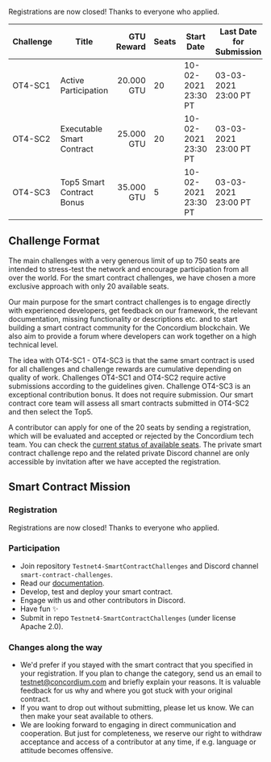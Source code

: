 Registrations are now closed! Thanks to everyone who applied.

| Challenge | Title | GTU Reward | Seats | Start Date | Last Date for Submission  |
| -         | -     |          -:| -     |-           | -                         |
| OT4-SC1   | Active Participation       | 20.000 GTU | 20 | 10-02-2021 23:30 PT | 03-03-2021 23:00 PT |
| OT4-SC2   | Executable Smart Contract  | 25.000 GTU | 20 | 10-02-2021 23:30 PT | 03-03-2021 23:00 PT |
| OT4-SC3   | Top5 Smart Contract Bonus  | 35.000 GTU | 5  | 10-02-2021 23:30 PT | 03-03-2021 23:00 PT |
##

## Challenge Format

The main challenges with a very generous limit of up to 750 seats are intended to stress-test the network and encourage participation from all over the world.
For the smart contract challenges, we have chosen a more exclusive approach with only 20 available seats.

Our main purpose for the smart contract challenges is to engage directly with experienced developers, get feedback on our framework, the relevant documentation, missing functionality or descriptions etc. and to start building a smart contract community for the Concordium blockchain.
We also aim to provide a forum where developers can work together on a high technical level.

The idea with OT4-SC1 - OT4-SC3 is that the same smart contract is used for all challenges and challenge rewards are cumulative depending on quality of work. Challenges OT4-SC1 and OT4-SC2 require active submissions according to the guidelines given. Challenge OT4-SC3 is an exceptional contribution bonus. It does not require submission. Our smart contract core team will assess all smart contracts submitted in OT4-SC2 and then select the Top5.

A contributor can apply for one of the 20 seats by sending a registration, which will be evaluated and accepted or rejected by the Concordium tech team. You can check the [current status of available seats](/smart-contract-seats.md). The private smart contract challenge repo and the related private Discord channel are only accessible by invitation after we have accepted the registration.

## Smart Contract Mission

### Registration

Registrations are now closed! Thanks to everyone who applied.

### Participation

- Join repository `Testnet4-SmartContractChallenges` and Discord channel `smart-contract-challenges`.
- Read our [documentation](https://developers.concordium.com/en/testnet4/smart-contracts/index.html).
- Develop, test and deploy your smart contract.
- Engage with us and other contributors in Discord.
- Have fun :sparkles:
- Submit in repo `Testnet4-SmartContractChallenges` (under license Apache 2.0).

### Changes along the way

- We'd prefer if you stayed with the smart contract that you specified in your registration. If you plan to change the category, send us an email to [testnet@concordium.com](mailto:testnet@concordium.com) and briefly explain your reasons. It is valuable feedback for us why and where you got stuck with your original contract.
- If you want to drop out without submitting, please let us know. We can then make your seat available to others.
- We are looking forward to engaging in direct communication and cooperation. But just for completeness, we reserve our right to withdraw acceptance and access of a contributor at any time, if e.g. language or attitude becomes offensive.
